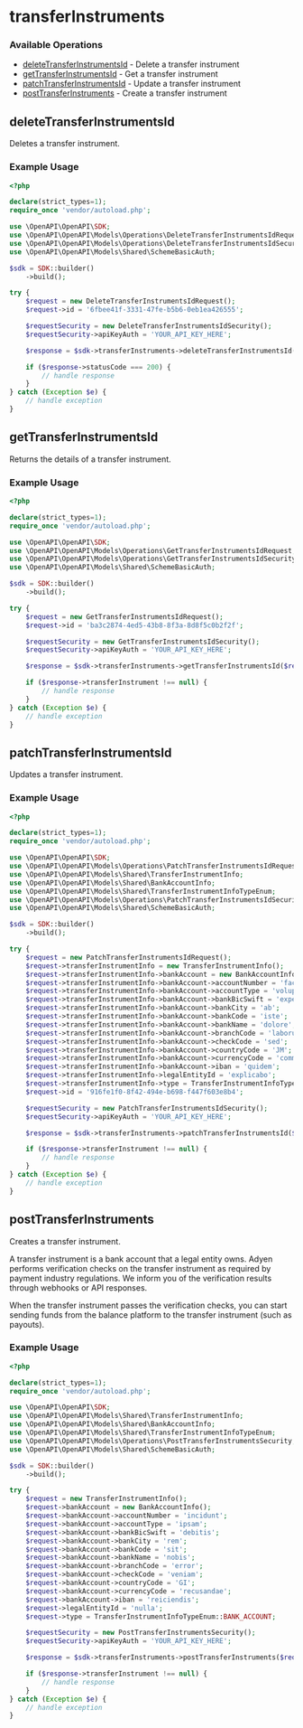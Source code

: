 # transferInstruments

### Available Operations

* [deleteTransferInstrumentsId](#deletetransferinstrumentsid) - Delete a transfer instrument
* [getTransferInstrumentsId](#gettransferinstrumentsid) - Get a transfer instrument
* [patchTransferInstrumentsId](#patchtransferinstrumentsid) - Update a transfer instrument
* [postTransferInstruments](#posttransferinstruments) - Create a transfer instrument

## deleteTransferInstrumentsId

Deletes a transfer instrument.

### Example Usage

```php
<?php

declare(strict_types=1);
require_once 'vendor/autoload.php';

use \OpenAPI\OpenAPI\SDK;
use \OpenAPI\OpenAPI\Models\Operations\DeleteTransferInstrumentsIdRequest;
use \OpenAPI\OpenAPI\Models\Operations\DeleteTransferInstrumentsIdSecurity;
use \OpenAPI\OpenAPI\Models\Shared\SchemeBasicAuth;

$sdk = SDK::builder()
    ->build();

try {
    $request = new DeleteTransferInstrumentsIdRequest();
    $request->id = '6fbee41f-3331-47fe-b5b6-0eb1ea426555';

    $requestSecurity = new DeleteTransferInstrumentsIdSecurity();
    $requestSecurity->apiKeyAuth = 'YOUR_API_KEY_HERE';

    $response = $sdk->transferInstruments->deleteTransferInstrumentsId($request, $requestSecurity);

    if ($response->statusCode === 200) {
        // handle response
    }
} catch (Exception $e) {
    // handle exception
}
```

## getTransferInstrumentsId

Returns the details of a transfer instrument.

### Example Usage

```php
<?php

declare(strict_types=1);
require_once 'vendor/autoload.php';

use \OpenAPI\OpenAPI\SDK;
use \OpenAPI\OpenAPI\Models\Operations\GetTransferInstrumentsIdRequest;
use \OpenAPI\OpenAPI\Models\Operations\GetTransferInstrumentsIdSecurity;
use \OpenAPI\OpenAPI\Models\Shared\SchemeBasicAuth;

$sdk = SDK::builder()
    ->build();

try {
    $request = new GetTransferInstrumentsIdRequest();
    $request->id = 'ba3c2874-4ed5-43b8-8f3a-8d8f5c0b2f2f';

    $requestSecurity = new GetTransferInstrumentsIdSecurity();
    $requestSecurity->apiKeyAuth = 'YOUR_API_KEY_HERE';

    $response = $sdk->transferInstruments->getTransferInstrumentsId($request, $requestSecurity);

    if ($response->transferInstrument !== null) {
        // handle response
    }
} catch (Exception $e) {
    // handle exception
}
```

## patchTransferInstrumentsId

Updates a transfer instrument.

### Example Usage

```php
<?php

declare(strict_types=1);
require_once 'vendor/autoload.php';

use \OpenAPI\OpenAPI\SDK;
use \OpenAPI\OpenAPI\Models\Operations\PatchTransferInstrumentsIdRequest;
use \OpenAPI\OpenAPI\Models\Shared\TransferInstrumentInfo;
use \OpenAPI\OpenAPI\Models\Shared\BankAccountInfo;
use \OpenAPI\OpenAPI\Models\Shared\TransferInstrumentInfoTypeEnum;
use \OpenAPI\OpenAPI\Models\Operations\PatchTransferInstrumentsIdSecurity;
use \OpenAPI\OpenAPI\Models\Shared\SchemeBasicAuth;

$sdk = SDK::builder()
    ->build();

try {
    $request = new PatchTransferInstrumentsIdRequest();
    $request->transferInstrumentInfo = new TransferInstrumentInfo();
    $request->transferInstrumentInfo->bankAccount = new BankAccountInfo();
    $request->transferInstrumentInfo->bankAccount->accountNumber = 'facilis';
    $request->transferInstrumentInfo->bankAccount->accountType = 'voluptate';
    $request->transferInstrumentInfo->bankAccount->bankBicSwift = 'expedita';
    $request->transferInstrumentInfo->bankAccount->bankCity = 'ab';
    $request->transferInstrumentInfo->bankAccount->bankCode = 'iste';
    $request->transferInstrumentInfo->bankAccount->bankName = 'dolore';
    $request->transferInstrumentInfo->bankAccount->branchCode = 'laborum';
    $request->transferInstrumentInfo->bankAccount->checkCode = 'sed';
    $request->transferInstrumentInfo->bankAccount->countryCode = 'JM';
    $request->transferInstrumentInfo->bankAccount->currencyCode = 'commodi';
    $request->transferInstrumentInfo->bankAccount->iban = 'quidem';
    $request->transferInstrumentInfo->legalEntityId = 'explicabo';
    $request->transferInstrumentInfo->type = TransferInstrumentInfoTypeEnum::BANK_ACCOUNT;
    $request->id = '916fe1f0-8f42-494e-b698-f447f603e8b4';

    $requestSecurity = new PatchTransferInstrumentsIdSecurity();
    $requestSecurity->apiKeyAuth = 'YOUR_API_KEY_HERE';

    $response = $sdk->transferInstruments->patchTransferInstrumentsId($request, $requestSecurity);

    if ($response->transferInstrument !== null) {
        // handle response
    }
} catch (Exception $e) {
    // handle exception
}
```

## postTransferInstruments

Creates a transfer instrument. 

A transfer instrument is a bank account that a legal entity owns. Adyen performs verification checks on the transfer instrument as required by payment industry regulations. We inform you of the verification results through webhooks or API responses.

When the transfer instrument passes the verification checks, you can start sending funds from the balance platform to the transfer instrument (such as payouts).

### Example Usage

```php
<?php

declare(strict_types=1);
require_once 'vendor/autoload.php';

use \OpenAPI\OpenAPI\SDK;
use \OpenAPI\OpenAPI\Models\Shared\TransferInstrumentInfo;
use \OpenAPI\OpenAPI\Models\Shared\BankAccountInfo;
use \OpenAPI\OpenAPI\Models\Shared\TransferInstrumentInfoTypeEnum;
use \OpenAPI\OpenAPI\Models\Operations\PostTransferInstrumentsSecurity;
use \OpenAPI\OpenAPI\Models\Shared\SchemeBasicAuth;

$sdk = SDK::builder()
    ->build();

try {
    $request = new TransferInstrumentInfo();
    $request->bankAccount = new BankAccountInfo();
    $request->bankAccount->accountNumber = 'incidunt';
    $request->bankAccount->accountType = 'ipsam';
    $request->bankAccount->bankBicSwift = 'debitis';
    $request->bankAccount->bankCity = 'rem';
    $request->bankAccount->bankCode = 'sit';
    $request->bankAccount->bankName = 'nobis';
    $request->bankAccount->branchCode = 'error';
    $request->bankAccount->checkCode = 'veniam';
    $request->bankAccount->countryCode = 'GI';
    $request->bankAccount->currencyCode = 'recusandae';
    $request->bankAccount->iban = 'reiciendis';
    $request->legalEntityId = 'nulla';
    $request->type = TransferInstrumentInfoTypeEnum::BANK_ACCOUNT;

    $requestSecurity = new PostTransferInstrumentsSecurity();
    $requestSecurity->apiKeyAuth = 'YOUR_API_KEY_HERE';

    $response = $sdk->transferInstruments->postTransferInstruments($request, $requestSecurity);

    if ($response->transferInstrument !== null) {
        // handle response
    }
} catch (Exception $e) {
    // handle exception
}
```
